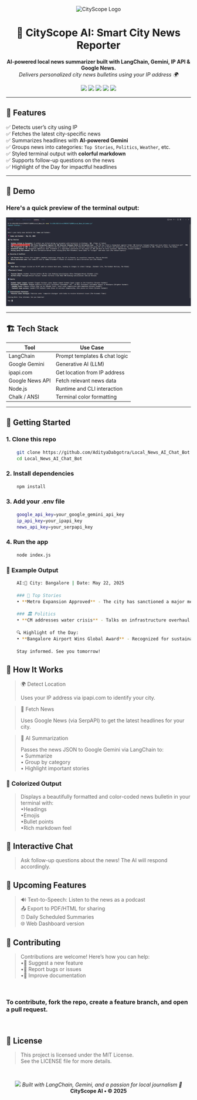 <p align="center">
  <img src="https://img.icons8.com/emoji/96/newspaper-emoji.png" alt="CityScope Logo" width="96"/>
</p>

<h1 align="center">🧠 CityScope AI: Smart City News Reporter</h1>

<p align="center">
  <b>AI-powered local news summarizer built with LangChain, Gemini, IP API & Google News.</b><br>
  <i>Delivers personalized city news bulletins using your IP address 🌍</i>
</p>

<p align="center">
  <img src="https://img.shields.io/badge/Language-JavaScript-yellow" />
  <img src="https://img.shields.io/badge/AI-Google Gemini-ff69b4" />
  <img src="https://img.shields.io/badge/IP%20Location-ipapi.com-blue" />
  <img src="https://img.shields.io/badge/News%20Source-Google%20News-red" />
  <img src="https://img.shields.io/badge/Made%20with-LangChain-green" />
</p>

---

## 📰 Features

✅ Detects user’s city using IP  
✅ Fetches the latest city-specific news  
✅ Summarizes headlines with **AI-powered Gemini**  
✅ Groups news into categories: `Top Stories`, `Politics`, `Weather`, etc.  
✅ Styled terminal output with **colorful markdown**  
✅ Supports follow-up questions on the news  
✅ Highlight of the Day for impactful headlines

---

## 📸 Demo
 
### Here's a quick preview of the terminal output:

<img src="Image.png" alt="Demo Output" width="800"/>

---

## 🏗️ Tech Stack

| Tool            | Use Case                      |
|-----------------|-------------------------------|
| LangChain       | Prompt templates & chat logic |
| Google Gemini   | Generative AI (LLM)           |
| ipapi.com       | Get location from IP address  |
| Google News API | Fetch relevant news data      |
| Node.js         | Runtime and CLI interaction   |
| Chalk / ANSI    | Terminal color formatting     |

---

## 🚀 Getting Started

### 1. Clone this repo

```bash
    git clone https://github.com/AdityaDabgotra/Local_News_AI_Chat_Bot.git
    cd Local_News_AI_Chat_Bot
```

### 2. Install dependencies

```bash
    npm install
```


### 3. Add your .env file

```bash
    google_api_key=your_google_gemini_api_key
    ip_api_key=your_ipapi_key
    news_api_key=your_serpapi_key
```


### 4. Run the app

```bash
    node index.js
```


### 🧪 Example Output

```bash
    AI:📍 City: Bangalore | Date: May 22, 2025

    ### 📰 Top Stories
    • **Metro Expansion Approved** - The city has sanctioned a major metro route extension. (source: Times of India)

    ### 🏛 Politics
    • **CM addresses water crisis** - Talks on infrastructure overhaul begin today. (source: NDTV)

    🔍 Highlight of the Day:
    • **Bangalore Airport Wins Global Award** - Recognized for sustainable design and passenger satisfaction. (source: The Hindu)

    Stay informed. See you tomorrow!
```

## 🧠 How It Works
    
>🌍 Detect Location <br>
>
>    Uses your IP address via ipapi.com to identify your city.<br>

>📰 Fetch News <br>
>
>    Uses Google News (via SerpAPI) to get the latest headlines for your city.<br>

>🧠 AI Summarization<br>
>
>    Passes the news JSON to Google Gemini via LangChain to:<br>
>        • Summarize<br>
>        • Group by category<br>
>        • Highlight important stories<br>

### 🎨 Colorized Output
>
>Displays a beautifully formatted and color-coded news bulletin in your terminal with: <br>
>    •Headings <br>
>    •Emojis <br>
>    •Bullet points <br>
>    •Rich markdown feel <br>

## 🔁 Interactive Chat
>
>Ask follow-up questions about the news!
>The AI will respond accordingly.

## 📌 Upcoming Features 
>
>    🔊 Text-to-Speech: Listen to the news as a podcast <br>
>    📤 Export to PDF/HTML for sharing <br>
>    ⏰ Daily Scheduled Summaries <br>
>    🌐 Web Dashboard version <br>

## 🤝 Contributing 
>
>    Contributions are welcome! Here’s how you can help:<br>
>    •🚀 Suggest a new feature <br>
>    •🐞 Report bugs or issues <br>
>    •📄 Improve documentation <br>

<br>

### To contribute, fork the repo, create a feature branch, and open a pull request.
<br>

## 📄 License
>    This project is licensed under the MIT License. <br>
>    See the LICENSE file for more details. <br>

<br>

<p align="center"> <img src="https://img.icons8.com/color/48/ai--v2.png" width="28"/> <i>Built with LangChain, Gemini, and a passion for local journalism 📰</i><br> <b>CityScope AI • © 2025</b> </p>

